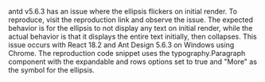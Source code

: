 antd v5.6.3 has an issue where the ellipsis flickers on initial render. To reproduce, visit the reproduction link and observe the issue. The expected behavior is for the ellipsis to not display any text on initial render, while the actual behavior is that it displays the entire text initially, then collapses. This issue occurs with React 18.2 and Ant Design 5.6.3 on Windows using Chrome. The reproduction code snippet uses the typography.Paragraph component with the expandable and rows options set to true and "More" as the symbol for the ellipsis.
